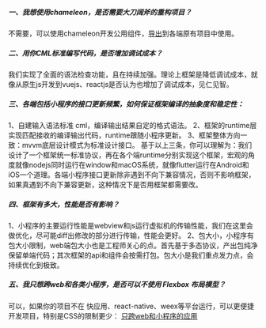 ##### 一、我想使用chameleon，是否需要大刀阔斧的重构项目？
不需要，可以使用chameleon开发公用组件，<a href="../terminal/io.html">导出</a>到各端原有项目中使用。

##### 二、用你CML标准编写代码，是否增加调试成本？
我们实现了全面的语法检查功能，且在持续加强。理论上框架是降低调试成本，就像从原生js开发到vuejs、reactjs是否认为也增加了调试成本，见仁见智。

##### 三、各端包括小程序的接口更新频繁，如何保证框架编译的抽象度和稳定性：
1、自建输入语法标准 cml，编译输出结果自定的格式语法。
2、框架的runtime层实现匹配接收的编译输出代码，runtime跟随小程序更新。
3、框架整体方向一致：mvvm底层设计模式为标准设计接口。
基于以上三条，你可以理解为：我们设计了一个框架统一标准协议，再在各个端runtime分别实现这个框架，宏观的角度就像nodejs同时运行在window和macOS系统，就像flutter运行在Android和iOS一个道理。各端小程序接口更新除非遇到不向下兼容情况，否则不影响框架，如果真遇到不向下兼容更新，这种情况下是否用框架都需要改。

##### 四、框架有多大，性能是否有影响？
1、小程序的主要运行性能是webview和js运行虚拟机的传输性能，我们在这里会做优化，尽可能diff出修改的部分进行传输，性能会更好。
2、包大小，小程序有包大小限制，web端包大小也是工程师关心的点。首先基于多态协议，产出包纯净保留单端代码；其次框架的api和组件会按需打包。包大小是我们重点发力点，会持续优化到极致。

##### 五、我只想跨web和各类小程序，是否可以不使用 Flexbox 布局模型？
可以，如果你的项目不在 快应用、react-native、weex等平台运行，可以更便捷开发项目，特别是CSS的限制更少：
<a href="../example/web_wx.html">只跨web和小程序的应用</a>